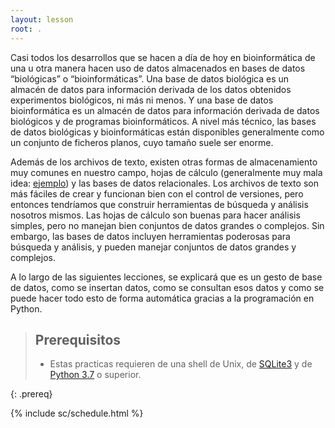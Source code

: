 ```yaml
---
layout: lesson
root: .
---
```


Casi todos los desarrollos que se hacen a día de hoy en bioinformática de una u otra manera hacen uso de datos almacenados en bases de datos “biológicas” o “bioinformáticas”.
Una base de datos biológica es un almacén de datos para información derivada de los datos obtenidos experimentos biológicos, ni más ni menos. 
Y una base de datos bioinformática es un almacén de datos para información derivada de datos biológicos y de programas bioinformáticos. 
A nivel más técnico, las bases de datos biológicas y bioinformáticas están disponibles generalmente como un conjunto de ficheros planos, cuyo tamaño suele ser enorme.

Además de los archivos de texto,  existen otras formas de almacenamiento muy comunes en nuestro campo, 
hojas de cálculo (generalmente muy mala idea: [ejemplo](https://genomebiology.biomedcentral.com/articles/10.1186/s13059-016-1044-7)) y las bases de datos relacionales. 
Los archivos de texto son más fáciles de crear y funcionan bien con el control de versiones, 
pero entonces tendríamos que construir herramientas de búsqueda y análisis nosotros mismos. 
Las hojas de cálculo son buenas para hacer análisis simples, pero no manejan bien conjuntos de datos 
grandes o complejos. Sin embargo, las bases de datos incluyen herramientas poderosas para búsqueda y análisis, 
y pueden manejar conjuntos de datos grandes y complejos. 

A lo largo de las siguientes lecciones, se explicará que es un gesto de base de datos, como se insertan datos, como se consultan esos datos y como se puede hacer todo esto de
forma automática gracias a la programación en Python.


>
> ## Prerequisitos
>
> * Estas practicas requieren de una shell de Unix, de [SQLite3](http://www.sqlite.org/) y de [Python 3.7](https://www.python.org/downloads/) o superior.
>
{: .prereq}

{% include sc/schedule.html %}